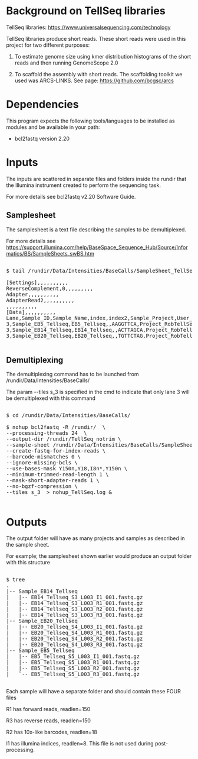 # Background on TellSeq libraries 

TellSeq libraries: https://www.universalsequencing.com/technology


TellSeq libraries produce short reads.  These short reads were used in this project for two different purposes: 

1. To estimate genome size using kmer distribution histograms of the short reads and then running GenomeScope 2.0

2. To scaffold the assembly with short reads.  The scaffolding toolkit we used was ARCS-LINKS. See page: https://github.com/bcgsc/arcs


# Dependencies

This program expects the following tools/languages to be installed as modules and be available in your path:

- bcl2fastq  version 2.20

# Inputs

The inputs are scattered in separate files and folders inside the rundir that the Illumina instrument created to perform the sequencing task.

For more details see bcl2fastq v2.20 Software Guide.



## Samplesheet

The samplesheet is a text file describing the samples to be demultiplexed.

For more details see  https://support.illumina.com/help/BaseSpace_Sequence_Hub/Source/Informatics/BS/SampleSheets_swBS.htm

<pre>

$ tail /rundir/Data/Intensities/BaseCalls/SampleSheet_TellSeq.csv

[Settings],,,,,,,,,,
ReverseComplement,0,,,,,,,,,
Adapter,,,,,,,,,,
AdapterRead2,,,,,,,,,,
,,,,,,,,,,
[Data],,,,,,,,,,
Lane,Sample_ID,Sample_Name,index,index2,Sample_Project,User_Name,Report_No,Application,Primers,Primer_Mismatch
3,Sample_EB5_Tellseq,EB5_Tellseq,,AAGGTTCA,Project_RobTellSeq,robinson,1,,,
3,Sample_EB14_Tellseq,EB14_Tellseq,,ACTTAGCA,Project_RobTellSeq,,,,,
3,Sample_EB20_Tellseq,EB20_Tellseq,,TGTTCTAG,Project_RobTellSeq,,,,,

</pre>

## Demultiplexing

The demultiplexing command has to be launched from /rundir/Data/Intensities/BaseCalls/

The param --tiles s_3 is specified in the cmd to indicate that only lane 3 will be demultiplexed with this command

<pre>

$ cd /rundir/Data/Intensities/BaseCalls/

$ nohup bcl2fastq -R /rundir/  \
--processing-threads 24  \
--output-dir /rundir/TellSeq_notrim \
--sample-sheet /rundir/Data/Intensities/BaseCalls/SampleSheet_TellSeq.csv \
--create-fastq-for-index-reads \
--barcode-mismatches 0 \
--ignore-missing-bcls \
--use-bases-mask Y150n,Y18,I8n*,Y150n \
--minimum-trimmed-read-length 1 \
--mask-short-adapter-reads 1 \
--no-bgzf-compression \
--tiles s_3  > nohup_TellSeq.log &

</pre>

# Outputs

The output folder will have as many projects and samples as described in the sample sheet.

For example; the samplesheet shown earlier would produce an output folder with this structure

<pre>

$ tree
.
|-- Sample_EB14_Tellseq
|   |-- EB14_Tellseq_S3_L003_I1_001.fastq.gz
|   |-- EB14_Tellseq_S3_L003_R1_001.fastq.gz
|   |-- EB14_Tellseq_S3_L003_R2_001.fastq.gz
|   |-- EB14_Tellseq_S3_L003_R3_001.fastq.gz
|-- Sample_EB20_Tellseq
|   |-- EB20_Tellseq_S4_L003_I1_001.fastq.gz
|   |-- EB20_Tellseq_S4_L003_R1_001.fastq.gz
|   |-- EB20_Tellseq_S4_L003_R2_001.fastq.gz
|   |-- EB20_Tellseq_S4_L003_R3_001.fastq.gz
|-- Sample_EB5_Tellseq
|   |-- EB5_Tellseq_S5_L003_I1_001.fastq.gz
|   |-- EB5_Tellseq_S5_L003_R1_001.fastq.gz
|   |-- EB5_Tellseq_S5_L003_R2_001.fastq.gz
|   `-- EB5_Tellseq_S5_L003_R3_001.fastq.gz

</pre>

Each sample will have a separate folder and should contain these FOUR files

R1 has forward reads, readlen=150

R3 has reverse reads, readlen=150

R2 has 10x-like barcodes, readlen=18

I1 has illumina indices, readlen=8. This file is not used during post-processing.
